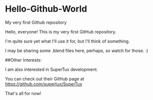 # Hello-Github-World
My very first Github repository

Hello, everyone! This is my very first GitHub repository.

I'm quite sure yet what I'll use it for, but I'll think of something.

I may be sharing some .blend files here, perhaps, so watch for those. :)

##Other Interests:

I am also interested in SuperTux development.

You can check out their GitHub page at https://github.com/supertux/SuperTux

That's all for now!
